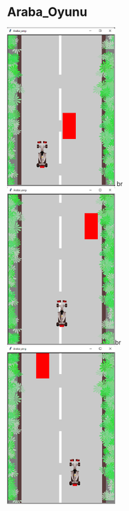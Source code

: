 # Araba_Oyunu

<img src="https://github.com/Alprenplt/Araba_Oyunu/blob/main/1.png" width="250" heigth="500"/> br
<img src="https://github.com/Alprenplt/Araba_Oyunu/blob/main/2.png" width="250" heigth="500"/>br
<img src="https://github.com/Alprenplt/Araba_Oyunu/blob/main/3.png" width="250" heigth="500" />
